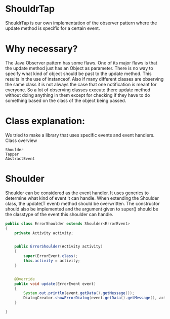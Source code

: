ShouldrTap
==========

ShouldrTap is our own implementation of the observer pattern where the update method is specific for a certain event.


Why necessary?
==============

The Java Observer pattern has some flaws. One of its major flaws is that the update method just has an Object as parameter. There is no way to specify what kind of object should be past to the update method. This results in the use of instanceof.  Also if many different classes are observing the same class it is not always the case that one notification is meant for everyone. So a lot of observing classes execute there update method without doing anything in them except for checking if they have to do something based on the class of the object being passed.


Class explanation:
=================


We tried to make a library that uses specific events and event handlers.
Class overview

    Shoulder
    Tapper
    AbstractEvent

Shoulder
========

Shoulder can be considered as the event handler.  It uses generics to determine what kind of event it can handle.  When extending the Shoulder class, the update(T event) method should be overwritten. The constructor should also be implemented and the argument given to super() should be the classtype of the event this shoulder can handle.

```java
public class ErrorShoulder extends Shoulder<ErrorEvent>
{
    private Activity activity;


	public ErrorShoulder(Activity activity)
	{
		super(ErrorEvent.class);
		this.activity = activity;
	}


	@Override
	public void update(ErrorEvent event)
	{
		System.out.println(event.getData().getMessage());
		DialogCreator.showErrorDialog(event.getData().getMessage(), activity);
	}

}
```
